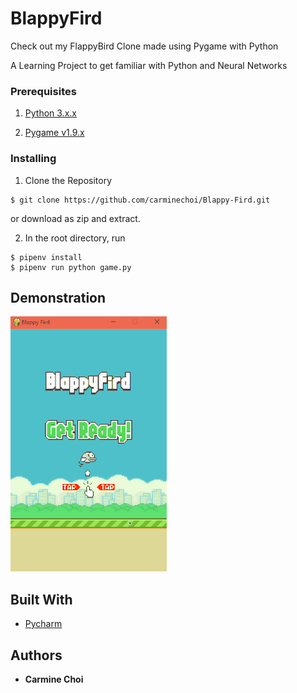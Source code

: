 # BlappyFird
Check out my FlappyBird Clone made using Pygame with Python

A Learning Project to get familiar with Python and Neural Networks

### Prerequisites

1. [Python 3.x.x](https://www.python.org/downloads/)
  
2. [Pygame v1.9.x](http://www.pygame.org/download.shtml)

### Installing

1. Clone the Repository

```
$ git clone https://github.com/carminechoi/Blappy-Fird.git
```

or download as zip and extract.

2. In the root directory, run
```
$ pipenv install
$ pipenv run python game.py
```

## Demonstration

![](blappyfird.gif) 

## Built With

* [Pycharm](https://www.jetbrains.com/pycharm/)

## Authors

* **Carmine Choi** 


